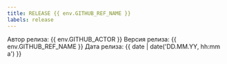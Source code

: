 ```yaml
---
title: RELEASE {{ env.GITHUB_REF_NAME }}
labels: release
---
```


Автор релиза: {{ env.GITHUB_ACTOR }}
Версия релиза: {{ env.GITHUB_REF_NAME }}
Дата релиза: {{ date | date('DD.MM.YY, hh:mm a') }}
